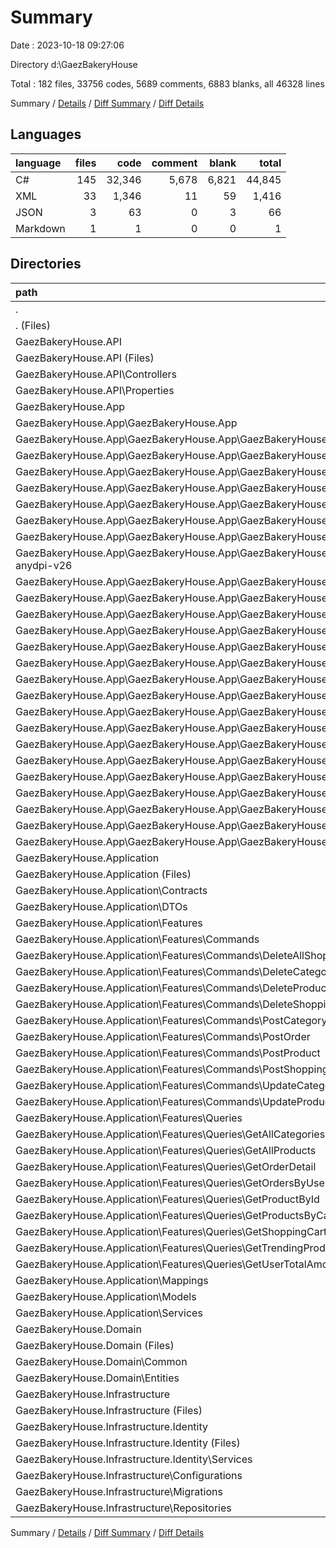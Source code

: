 # Summary

Date : 2023-10-18 09:27:06

Directory d:\\GaezBakeryHouse

Total : 182 files,  33756 codes, 5689 comments, 6883 blanks, all 46328 lines

Summary / [Details](details.md) / [Diff Summary](diff.md) / [Diff Details](diff-details.md)

## Languages
| language | files | code | comment | blank | total |
| :--- | ---: | ---: | ---: | ---: | ---: |
| C# | 145 | 32,346 | 5,678 | 6,821 | 44,845 |
| XML | 33 | 1,346 | 11 | 59 | 1,416 |
| JSON | 3 | 63 | 0 | 3 | 66 |
| Markdown | 1 | 1 | 0 | 0 | 1 |

## Directories
| path | files | code | comment | blank | total |
| :--- | ---: | ---: | ---: | ---: | ---: |
| . | 182 | 33,756 | 5,689 | 6,883 | 46,328 |
| . (Files) | 1 | 1 | 0 | 0 | 1 |
| GaezBakeryHouse.API | 10 | 540 | 1 | 62 | 603 |
| GaezBakeryHouse.API (Files) | 4 | 92 | 1 | 12 | 105 |
| GaezBakeryHouse.API\\Controllers | 5 | 411 | 0 | 49 | 460 |
| GaezBakeryHouse.API\\Properties | 1 | 37 | 0 | 1 | 38 |
| GaezBakeryHouse.App | 82 | 30,462 | 5,679 | 6,166 | 42,307 |
| GaezBakeryHouse.App\\GaezBakeryHouse.App | 82 | 30,462 | 5,679 | 6,166 | 42,307 |
| GaezBakeryHouse.App\\GaezBakeryHouse.App\\GaezBakeryHouse.App | 72 | 3,669 | 28 | 475 | 4,172 |
| GaezBakeryHouse.App\\GaezBakeryHouse.App\\GaezBakeryHouse.App (Files) | 7 | 443 | 0 | 34 | 477 |
| GaezBakeryHouse.App\\GaezBakeryHouse.App\\GaezBakeryHouse.App.Android | 10 | 26,793 | 5,651 | 5,691 | 38,135 |
| GaezBakeryHouse.App\\GaezBakeryHouse.App\\GaezBakeryHouse.App.Android (Files) | 2 | 173 | 0 | 3 | 176 |
| GaezBakeryHouse.App\\GaezBakeryHouse.App\\GaezBakeryHouse.App.Android\\Properties | 2 | 23 | 10 | 5 | 38 |
| GaezBakeryHouse.App\\GaezBakeryHouse.App\\GaezBakeryHouse.App.Android\\Resources | 6 | 26,597 | 5,641 | 5,683 | 37,921 |
| GaezBakeryHouse.App\\GaezBakeryHouse.App\\GaezBakeryHouse.App.Android\\Resources (Files) | 1 | 26,569 | 5,630 | 5,680 | 37,879 |
| GaezBakeryHouse.App\\GaezBakeryHouse.App\\GaezBakeryHouse.App.Android\\Resources\\mipmap-anydpi-v26 | 2 | 10 | 0 | 0 | 10 |
| GaezBakeryHouse.App\\GaezBakeryHouse.App\\GaezBakeryHouse.App.Android\\Resources\\values | 2 | 12 | 11 | 3 | 26 |
| GaezBakeryHouse.App\\GaezBakeryHouse.App\\GaezBakeryHouse.App.Android\\Resources\\xml | 1 | 6 | 0 | 0 | 6 |
| GaezBakeryHouse.App\\GaezBakeryHouse.App\\GaezBakeryHouse.App\\Data | 1 | 29 | 0 | 4 | 33 |
| GaezBakeryHouse.App\\GaezBakeryHouse.App\\GaezBakeryHouse.App\\Fonts | 1 | 342 | 0 | 1 | 343 |
| GaezBakeryHouse.App\\GaezBakeryHouse.App\\GaezBakeryHouse.App\\Helpers | 2 | 105 | 2 | 27 | 134 |
| GaezBakeryHouse.App\\GaezBakeryHouse.App\\GaezBakeryHouse.App\\Models | 9 | 129 | 0 | 54 | 183 |
| GaezBakeryHouse.App\\GaezBakeryHouse.App\\GaezBakeryHouse.App\\Services | 6 | 121 | 0 | 24 | 145 |
| GaezBakeryHouse.App\\GaezBakeryHouse.App\\GaezBakeryHouse.App\\ViewModels | 10 | 1,356 | 14 | 260 | 1,630 |
| GaezBakeryHouse.App\\GaezBakeryHouse.App\\GaezBakeryHouse.App\\Views | 36 | 1,144 | 12 | 71 | 1,227 |
| GaezBakeryHouse.App\\GaezBakeryHouse.App\\GaezBakeryHouse.App\\Views\\CategorySelectedFolder | 4 | 116 | 4 | 10 | 130 |
| GaezBakeryHouse.App\\GaezBakeryHouse.App\\GaezBakeryHouse.App\\Views\\HomeFolder | 8 | 281 | 4 | 21 | 306 |
| GaezBakeryHouse.App\\GaezBakeryHouse.App\\GaezBakeryHouse.App\\Views\\LoginFolder | 8 | 176 | 0 | 10 | 186 |
| GaezBakeryHouse.App\\GaezBakeryHouse.App\\GaezBakeryHouse.App\\Views\\OrderDetailFolder | 2 | 83 | 0 | 3 | 86 |
| GaezBakeryHouse.App\\GaezBakeryHouse.App\\GaezBakeryHouse.App\\Views\\OrderFolder | 4 | 75 | 0 | 8 | 83 |
| GaezBakeryHouse.App\\GaezBakeryHouse.App\\GaezBakeryHouse.App\\Views\\ProductDetailFolder | 2 | 138 | 0 | 5 | 143 |
| GaezBakeryHouse.App\\GaezBakeryHouse.App\\GaezBakeryHouse.App\\Views\\RegisterFolder | 2 | 117 | 0 | 3 | 120 |
| GaezBakeryHouse.App\\GaezBakeryHouse.App\\GaezBakeryHouse.App\\Views\\ShoppingCartFolder | 6 | 158 | 4 | 11 | 173 |
| GaezBakeryHouse.Application | 60 | 984 | 0 | 213 | 1,197 |
| GaezBakeryHouse.Application (Files) | 2 | 30 | 0 | 9 | 39 |
| GaezBakeryHouse.Application\\Contracts | 5 | 48 | 0 | 11 | 59 |
| GaezBakeryHouse.Application\\DTOs | 11 | 131 | 0 | 22 | 153 |
| GaezBakeryHouse.Application\\Features | 38 | 708 | 0 | 155 | 863 |
| GaezBakeryHouse.Application\\Features\\Commands | 20 | 381 | 0 | 85 | 466 |
| GaezBakeryHouse.Application\\Features\\Commands\\DeleteAllShoppingCartItemsByUserId | 2 | 25 | 0 | 7 | 32 |
| GaezBakeryHouse.Application\\Features\\Commands\\DeleteCategory | 2 | 32 | 0 | 8 | 40 |
| GaezBakeryHouse.Application\\Features\\Commands\\DeleteProduct | 2 | 37 | 0 | 9 | 46 |
| GaezBakeryHouse.Application\\Features\\Commands\\DeleteShoppingCartItem | 2 | 38 | 0 | 8 | 46 |
| GaezBakeryHouse.Application\\Features\\Commands\\PostCategory | 2 | 40 | 0 | 9 | 49 |
| GaezBakeryHouse.Application\\Features\\Commands\\PostOrder | 2 | 37 | 0 | 7 | 44 |
| GaezBakeryHouse.Application\\Features\\Commands\\PostProduct | 2 | 44 | 0 | 8 | 52 |
| GaezBakeryHouse.Application\\Features\\Commands\\PostShoppingCartItem | 2 | 40 | 0 | 10 | 50 |
| GaezBakeryHouse.Application\\Features\\Commands\\UpdateCategory | 2 | 42 | 0 | 10 | 52 |
| GaezBakeryHouse.Application\\Features\\Commands\\UpdateProduct | 2 | 46 | 0 | 9 | 55 |
| GaezBakeryHouse.Application\\Features\\Queries | 18 | 327 | 0 | 70 | 397 |
| GaezBakeryHouse.Application\\Features\\Queries\\GetAllCategories | 2 | 33 | 0 | 8 | 41 |
| GaezBakeryHouse.Application\\Features\\Queries\\GetAllProducts | 2 | 37 | 0 | 7 | 44 |
| GaezBakeryHouse.Application\\Features\\Queries\\GetOrderDetail | 2 | 48 | 0 | 9 | 57 |
| GaezBakeryHouse.Application\\Features\\Queries\\GetOrdersByUser | 2 | 35 | 0 | 8 | 43 |
| GaezBakeryHouse.Application\\Features\\Queries\\GetProductById | 2 | 36 | 0 | 8 | 44 |
| GaezBakeryHouse.Application\\Features\\Queries\\GetProductsByCategory | 2 | 36 | 0 | 8 | 44 |
| GaezBakeryHouse.Application\\Features\\Queries\\GetShoppingCartItemsByUserId | 2 | 46 | 0 | 9 | 55 |
| GaezBakeryHouse.Application\\Features\\Queries\\GetTrendingProducts | 2 | 33 | 0 | 6 | 39 |
| GaezBakeryHouse.Application\\Features\\Queries\\GetUserTotalAmount | 2 | 23 | 0 | 7 | 30 |
| GaezBakeryHouse.Application\\Mappings | 1 | 34 | 0 | 9 | 43 |
| GaezBakeryHouse.Application\\Models | 1 | 15 | 0 | 2 | 17 |
| GaezBakeryHouse.Application\\Services | 2 | 18 | 0 | 5 | 23 |
| GaezBakeryHouse.Domain | 8 | 96 | 0 | 17 | 113 |
| GaezBakeryHouse.Domain (Files) | 1 | 10 | 0 | 4 | 14 |
| GaezBakeryHouse.Domain\\Common | 1 | 7 | 0 | 1 | 8 |
| GaezBakeryHouse.Domain\\Entities | 6 | 79 | 0 | 12 | 91 |
| GaezBakeryHouse.Infrastructure | 17 | 1,487 | 6 | 391 | 1,884 |
| GaezBakeryHouse.Infrastructure (Files) | 3 | 64 | 0 | 13 | 77 |
| GaezBakeryHouse.Infrastructure.Identity | 4 | 186 | 3 | 34 | 223 |
| GaezBakeryHouse.Infrastructure.Identity (Files) | 2 | 78 | 2 | 12 | 92 |
| GaezBakeryHouse.Infrastructure.Identity\\Services | 2 | 108 | 1 | 22 | 131 |
| GaezBakeryHouse.Infrastructure\\Configurations | 6 | 147 | 0 | 36 | 183 |
| GaezBakeryHouse.Infrastructure\\Migrations | 3 | 1,147 | 6 | 315 | 1,468 |
| GaezBakeryHouse.Infrastructure\\Repositories | 5 | 129 | 0 | 27 | 156 |

Summary / [Details](details.md) / [Diff Summary](diff.md) / [Diff Details](diff-details.md)